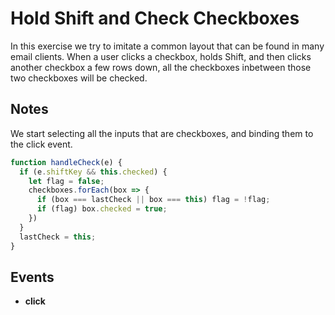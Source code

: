 # Hold Shift and Check Checkboxes

In this exercise we try to imitate a common layout that can be found in many email clients.
When a user clicks a checkbox, holds Shift, and then clicks another checkbox a few rows down, 
all the checkboxes inbetween those two checkboxes will be checked.

## Notes

We start selecting all the inputs that are checkboxes, and binding them to the
click event.

```javascript
function handleCheck(e) {
  if (e.shiftKey && this.checked) {
    let flag = false;
    checkboxes.forEach(box => {
      if (box === lastCheck || box === this) flag = !flag;
      if (flag) box.checked = true;
    })
  }
  lastCheck = this;
}  
```


## Events

* **click**